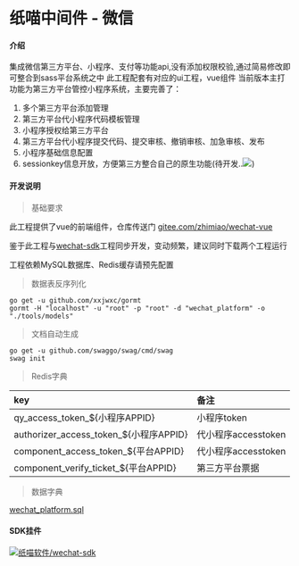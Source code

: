 # 纸喵中间件 - 微信

#### 介绍

集成微信第三方平台、小程序、支付等功能api,没有添加权限校验,通过简易修改即可整合到sass平台系统之中
此工程配套有对应的ui工程，vue组件
当前版本主打功能为第三方平台管控小程序系统，主要完善了：

1. 多个第三方平台添加管理
2. 第三方平台代小程序代码模板管理
3. 小程序授权给第三方平台
4. 第三方平台代小程序提交代码、提交审核、撤销审核、加急审核、发布
5. 小程序基础信息配置
6. sessionkey信息开放，方便第三方整合自己的原生功能(待开发..![](http://zhimiao.org/images/gif/face-6.gif))

#### 开发说明

> 基础要求

此工程提供了vue的前端组件，仓库传送门 [gitee.com/zhimiao/wechat-vue](https://gitee.com/zhimiao/wechat-vue)

鉴于此工程与[wechat-sdk](https://github.com/zhi-miao/wechat-sdk)工程同步开发，变动频繁，建议同时下载两个工程运行

工程依赖MySQL数据库、Redis缓存请预先配置

> 数据表反序列化

```shell script
go get -u github.com/xxjwxc/gormt
gormt -H "localhost" -u "root" -p "root" -d "wechat_platform" -o "./tools/models"
```

> 文档自动生成

```shell script
go get -u github.com/swaggo/swag/cmd/swag
swag init
```

> Redis字典

| key | 备注 |
|:------|:-------|
| qy_access_token_${小程序APPID} | 小程序token |
| authorizer_access_token_${小程序APPID} | 代小程序accesstoken |
| component_access_token_${平台APPID} | 代小程序accesstoken |
| component_verify_ticket_${平台APPID} | 第三方平台票据 |

> 数据字典

[wechat_platform.sql](./wechat_platform.sql)

#### SDK挂件

[![纸喵软件/wechat-sdk](https://github.com/zhi-miao/wechat-sdk/widgets/widget_card.svg?colors=4183c4,ffffff,ffffff,e3e9ed,666666,9b9b9b)](https://github.com/zhi-miao/wechat-sdk)